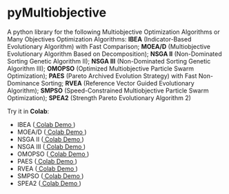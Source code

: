 # pyMultiobjective
A python library for the following Multiobjective Optimization Algorithms or Many Objectives Optimization Algorithms: **IBEA** (Indicator-Based Evolutionary Algorithm) with Fast Comparison; **MOEA/D** (Multiobjective Evolutionary Algorithm Based on Decomposition); **NSGA II** (Non-Dominated Sorting Genetic Algorithm II);  **NSGA III** (Non-Dominated Sorting Genetic Algorithm III); **OMOPSO** (Optimized Multiobjective Particle Swarm Optimization); **PAES** (Pareto Archived Evolution Strategy) with Fast Non-Dominance Sorting; **RVEA** (Reference Vector Guided Evolutionary Algorithm); **SMPSO** (Speed-Constrained Multiobjective Particle Swarm Optimization); **SPEA2** (Strength Pareto Evolutionary Algorithm 2)


Try it in **Colab**:

- IBEA ([ Colab Demo ](https://colab.research.google.com/drive/1BBD0nWaE5SqL5n2Jpa_fDYgkWGSpy8xu?usp=sharing))
- MOEA/D ([ Colab Demo ](https://colab.research.google.com/drive/1BP2qM9coiOTq28ZYeQEqxHSCHBeh3-Io?usp=sharing))
- NSGA II ([ Colab Demo ](https://colab.research.google.com/drive/1aD1uiJOCezCG6lotMAQENGas4abEO3_6?usp=sharing))
- NSGA III ([ Colab Demo ](https://colab.research.google.com/drive/18zcEdU3NNplFiXAqH8g-oSrEhWB-uqQN?usp=sharing))
- OMOPSO ([ Colab Demo ](https://colab.research.google.com/drive/1cvSZllLYhU6UvuFM7KgDvb1YaNLZVU32?usp=sharing))
- PAES ([ Colab Demo ](https://colab.research.google.com/drive/1iz5Q9CYiLpyYEKJzd0KwQrGrZykr49TX?usp=sharing))
- RVEA ([ Colab Demo ](https://colab.research.google.com/drive/1KYYAsMM52P6lxHRk5a9P8yrnRhwCgT5i?usp=sharing))
- SMPSO ([ Colab Demo ](https://colab.research.google.com/drive/17m9AT9ORHvVqeqaRjBga1XCEuyG1EPzz?usp=sharing))
- SPEA2 ([ Colab Demo ](https://colab.research.google.com/drive/1OrxJxxAMSpKu_xSWc9UQlPOeM_mmVHmW?usp=sharing))
